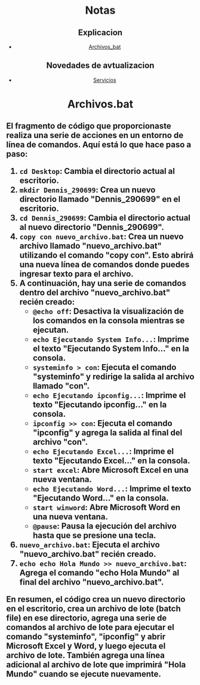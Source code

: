 <div align="center">

# Notas

## Explicacion

- <a href="#archivos-bat">Archivos_bat</a>

## Novedades de avtualizacion

- [Servicios](#)


</div>
<div align="center">
  <h1 id="archivos-bat">Archivos.bat</h1>
</div>

 <h2>
  El fragmento de código que proporcionaste realiza una serie de acciones en un entorno de línea de comandos. Aquí está lo que hace paso a paso:

1. `cd Desktop`: Cambia el directorio actual al escritorio.
2. `mkdir Dennis_290699`: Crea un nuevo directorio llamado "Dennis_290699" en el escritorio.
3. `cd Dennis_290699`: Cambia el directorio actual al nuevo directorio "Dennis_290699".
4. `copy con nuevo_archivo.bat`: Crea un nuevo archivo llamado "nuevo_archivo.bat" utilizando el comando "copy con". Esto abrirá una nueva línea de comandos donde puedes ingresar texto para el archivo.
5. A continuación, hay una serie de comandos dentro del archivo "nuevo_archivo.bat" recién creado:
   - `@echo off`: Desactiva la visualización de los comandos en la consola mientras se ejecutan.
   - `echo Ejecutando System Info...`: Imprime el texto "Ejecutando System Info..." en la consola.
   - `systeminfo > con`: Ejecuta el comando "systeminfo" y redirige la salida al archivo llamado "con".
   - `echo Ejecutando ipconfig...`: Imprime el texto "Ejecutando ipconfig..." en la consola.
   - `ipconfig >> con`: Ejecuta el comando "ipconfig" y agrega la salida al final del archivo "con".
   - `echo Ejecutando Excel...`: Imprime el texto "Ejecutando Excel..." en la consola.
   - `start excel`: Abre Microsoft Excel en una nueva ventana.
   - `echo Ejecutando Word...`: Imprime el texto "Ejecutando Word..." en la consola.
   - `start winword`: Abre Microsoft Word en una nueva ventana.
   - `@pause`: Pausa la ejecución del archivo hasta que se presione una tecla.
6. `nuevo_archivo.bat`: Ejecuta el archivo "nuevo_archivo.bat" recién creado.
7. `echo echo Hola Mundo >> nuevo_archivo.bat`: Agrega el comando "echo Hola Mundo" al final del archivo "nuevo_archivo.bat".

En resumen, el código crea un nuevo directorio en el escritorio, crea un archivo de lote (batch file) en ese directorio, agrega una serie de comandos al archivo de lote para ejecutar el comando "systeminfo", "ipconfig" y abrir Microsoft Excel y Word, y luego ejecuta el archivo de lote. También agrega una línea adicional al archivo de lote que imprimirá "Hola Mundo" cuando se ejecute nuevamente.

  </h2>
